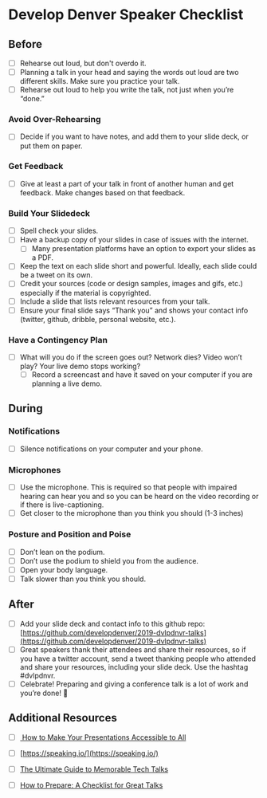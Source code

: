 # Develop Denver Speaker Checklist 

## Before 
* [ ] Rehearse out loud, but don't overdo it.
* [ ] Planning a talk in your head and saying the words out loud are two different skills. Make sure you practice your talk. 
* [ ] Rehearse out loud to help you write the talk, not just when you’re “done.” 

### Avoid Over-Rehearsing
* [ ] Decide if you want to have notes, and add them to your slide deck, or put them on paper. 

### Get Feedback 
* [ ] Give at least a part of your talk in front of another human and get feedback. Make changes based on that feedback.

### Build Your Slidedeck
* [ ] Spell check your slides.
* [ ] Have a backup copy of your slides in case of issues with the internet. 
    * [ ] Many presentation platforms have an option to export your slides as a PDF.
* [ ] Keep the text on each slide short and powerful. Ideally, each slide could be a tweet on its own. 
* [ ] Credit your sources (code or design samples, images and gifs, etc.) especially if the material is copyrighted. 
* [ ] Include a slide that lists relevant resources from your talk.
* [ ] Ensure your final slide says “Thank you” and shows your contact info (twitter, github, dribble, personal website, etc.).

### Have a Contingency Plan
* [ ] What will you do if the screen goes out? Network dies? Video won’t play? Your live demo stops working? 
    * [ ] Record a screencast and have it saved on your computer if you are planning a live demo.

## During 
### Notifications
* [ ] Silence notifications on your computer and your phone. 

### Microphones
* [ ] Use the microphone. This is required so that people with impaired hearing can hear you and so you can be heard on the video recording or if there is live-captioning. 
* [ ] Get closer to the microphone than you think you should (1-3 inches)

### Posture and Position and Poise
* [ ] Don’t lean on the podium.
* [ ] Don’t use the podium to shield you from the audience.
* [ ] Open your body language.
* [ ] Talk slower than you think you should.

## After
* [ ] Add your slide deck and contact info to this github repo: [https://github.com/developdenver/2019-dvlpdnvr-talks](https://github.com/developdenver/2019-dvlpdnvr-talks)
* [ ] Great speakers thank their attendees and share their resources, so if you have a twitter account, send a tweet thanking people who attended and share your resources, including your slide deck. Use the hashtag #dvlpdnvr.
* [ ] Celebrate! Preparing and giving a conference talk is a lot of work and you’re done! 🎉

## Additional Resources 
* [ ] [
How to Make Your Presentations Accessible to All](https://www.w3.org/WAI/teach-advocate/accessible-presentations/)
* [ ] [https://speaking.io/](https://speaking.io/)
* [ ] [The Ultimate Guide to Memorable Tech Talks](https://medium.com/@nnja/the-ultimate-guide-to-memorable-tech-talks-part-4-tools-of-the-trade-a2d5cb8e5daa)
* [ ] [How to Prepare: A Checklist for Great Talks](https://scottberkun.com/wp-content/uploads/2017/09/How-to-Prepare-checklist.pdf)

